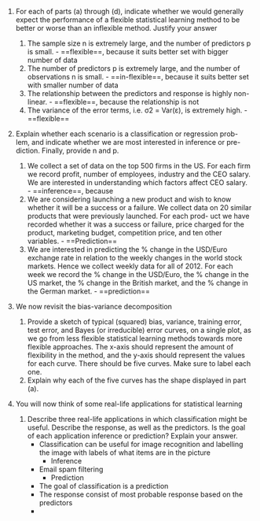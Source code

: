 1.  For each of parts (a) through (d), indicate whether we would generally expect the performance of a flexible statistical learning method to be better or worse than an inflexible method. Justify your answer
	1. The sample size n is extremely large, and the number of predictors p is small. - ==flexible==, because it suits better set with bigger number of data
	2. The number of predictors p is extremely large, and the number of observations n is small. - ==in-flexible==, because it suits better set with smaller number of data
	3. The relationship between the predictors and response is highly non-linear. - ==flexible==, because the relationship is not 
	4. The variance of the error terms, i.e. σ2 = Var(ε), is extremely high. - ==flexible==

2. Explain whether each scenario is a classification or regression prob- lem, and indicate whether we are most interested in inference or pre- diction. Finally, provide n and p.
	1. We collect a set of data on the top 500 firms in the US. For each firm we record profit, number of employees, industry and the CEO salary. We are interested in understanding which factors affect CEO salary. - ==inference==, because 
	2. We are considering launching a new product and wish to know whether it will be a success or a failure. We collect data on 20 similar products that were previously launched. For each prod- uct we have recorded whether it was a success or failure, price charged for the product, marketing budget, competition price, and ten other variables. - ==Prediction==
	3. We are interested in predicting the % change in the USD/Euro exchange rate in relation to the weekly changes in the world stock markets. Hence we collect weekly data for all of 2012. For each week we record the % change in the USD/Euro, the % change in the US market, the % change in the British market, and the % change in the German market. - ==prediction==
3. We now revisit the bias-variance decomposition
	1. Provide a sketch of typical (squared) bias, variance, training error, test error, and Bayes (or irreducible) error curves, on a single plot, as we go from less flexible statistical learning methods towards more flexible approaches. The x-axis should represent the amount of flexibility in the method, and the y-axis should represent the values for each curve. There should be five curves. Make sure to label each one.
	2. Explain why each of the five curves has the shape displayed in part (a).
4. You will now think of some real-life applications for statistical learning
	1. Describe three real-life applications in which classification might be useful. Describe the response, as well as the predictors. Is the goal of each application inference or prediction? Explain your answer.
		* Classification can be useful for image recognition and labelling the image with labels of what items are in the picture
			* Inference
		* Email spam filtering
			* Prediction
		* The goal of classification is a prediction
		* The response consist of most probable response based on the predictors
		* 